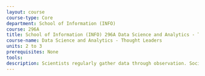 ```yaml
---
layout: course 
course-type: Core
department: School of Information (INFO)
course: 296A
title: School of Information (INFO) 296A Data Science and Analytics - Thought Leaders
course-name: Data Science and Analytics - Thought Leaders
units: 2 to 3
prerequisites: None
tools: 
description: Scientists regularly gather data through observation. Sociologists can go a step further and ask the objects of their studies about their lives and thoughts. This upper-level course teaches students how to engage in scientific research using question-based data. It involves a mix of classroom and hands-on learning, culminating in an independent research paper.
---
```

